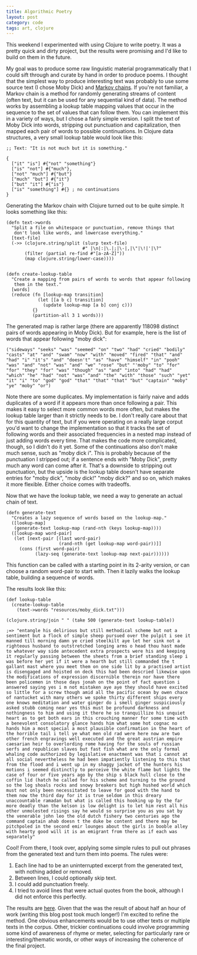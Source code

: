 ```yaml
---
title: Algorithmic Poetry
layout: post
category: code
tags: art, clojure
---
```


This weekend I experimented with using Clojure to write poetry. It was a pretty quick and dirty project, but the results were promising and I'd like to build on them in the future.

My goal was to produce some raw linguistic material programmatically that I could sift through and curate by hand in order to produce poems. I thought that the simplest way to produce interesting text was probably to use some source text (I chose Moby Dick) and [Markov chains][markov]. If you're not familiar, a Markov chain is a method for randomly generating streams of content (often text, but it can be used for any sequential kind of data). The method works by assembling a lookup table mapping values that occur in the sequence to the set of values that can follow them. You can implement this in a variety of ways, but I chose a fairly simple version. I split the text of Moby Dick into words, stripping out punctuation and capitalization, then mapped each pair of words to possible continuations. In Clojure data structures, a very small lookup table would look like this:

```
;; Text: "It is not much but it is something."

{
  ["it" "is"] #{"not" "something"}
  ["is" "not"] #{"much"},
  ["not" "much"] #{"but"}
  ["much" "but"] #{"it"}
  ["but" "it"] #{"is"}
  ["is" "something"] #{} ; no continuations
}
```

Generating the Markov chain with Clojure turned out to be quite simple. It looks something like this:

```
(defn text->words
  "Split a file on whitespace or punctuation, remove things that
   don't look like words, and lowercase everything."
  [text-file]
  (->> (clojure.string/split (slurp text-file)
                             #" |\n|:|\.|;|\-|,|\"|\!|'|\?"
       (filter (partial re-find #"[a-zA-Z]"))
       (map clojure.string/lower-case))))


(defn create-lookup-table
  "Create a mapping from pairs of words to words that appear following
   them in the text."
  [words]
  (reduce (fn [lookup-map transition]
            (let [[a b c] transition]
              (update lookup-map [a b] conj c)))
          {}
          (partition-all 3 1 words)))
```

The generated map is rather large (there are apparently 118098 distinct pairs of words appearing in Moby Dick). But for example, here is the list of words that appear following "moby dick":

```
("sideways" "seeks" "was" "seemed" "on" "two" "had" "cried" "bodily" "casts" "at" "and" "swam" "now" "with" "moved" "fired" "that" "and" "had" "i" "it's" "and" "doesn't" "as" "have" "himself" "in" "pooh" "was" "and" "not" "was" "and" "we" "rose" "but" "'moby" "to" "for" "for" "they" "for" "was" "though" "as" "and" "into" "had" "had" "which" "he" "had" "not" "was" "and" "the" "with" "those" "such" "yet" "it" "i" "to" "god" "god" "that" "that" "that" "but" "captain" "moby" "ye" "moby" "or")
```

Note there are some duplicates. My implementation is fairly naive and adds duplicates of a word if it appears more than once following a pair. This makes it easy to select more common words more often, but makes the lookup table larger than it strictly needs to be. I don't really care about that for this quantity of text, but if you were operating on a really large corput you'd want to change the implementation so that it tracks the set of following words and their associated frequencies in a nested map instead of just adding words every time. That makes the code more complicated, though, so I didn't do it yet. Some of the continuations also don't make much sense, such as "moby dick i". This is probably because of the punctuation I stripped out; if a sentence ends with "Moby Dick", pretty much any word can come after it. That's a downside to stripping out punctuation, but the upside is the lookup table doesn't have separate entries for "moby dick", "moby dick!" "moby dick?" and so on, which makes it more flexible. Either choice comes with tradeoffs.

Now that we have the lookup table, we need a way to generate an actual chain of text.

```
(defn generate-text
  "Creates a lazy sequence of words based on the lookup-map."
  ([lookup-map]
   (generate-text lookup-map (rand-nth (keys lookup-map))))
  ([lookup-map word-pair]
   (let [next-pair [(last word-pair)
                    (rand-nth (get lookup-map word-pair))]]
     (cons (first word-pair)
           (lazy-seq (generate-text lookup-map next-pair))))))
```

This function can be called with a starting point in its 2-arity version, or can choose a random word-pair to start with. Then it lazily walks the lookup table, building a sequence of words.

The results look like this:

```
(def lookup-table
  (create-lookup-table
    (text->words "resources/moby_dick.txt")))

(clojure.string/join " " (take 500 (generate-text lookup-table))

;=> "entangle his delirious but still methodical scheme but not a
sentiment but a flock of simple sheep pursued over the pulpit i see it
manned till morning damn ye cried steelkilt aye let her sink not a
righteous husband to outstretched longing arms o head thou hast made
to whatever way side antecedent extra prospects were his and keeping
it regularly passing between the sheets from a brief standing sleep i
was before her yet if it were a hearth but still commanded the t
gallant mast where you meet them on one side lit by a practised artist
is disengaged and hoisted on deck this had been descried likewise upon
the modifications of expression discernible therein nor have there
been policemen in those days jonah on the point of fact question i
answered saying yes i m not mistaken aye aye they should have excited
so little for a screw though amid all the pacific ocean by owen chace
of nantucket with many others we spoke thirty different ships every
one knows meditation and water ginger do i smell ginger suspiciously
asked stubb coming near yes this must be profound darkness and
nothingness to him and using it there he so tranquillize his unquiet
heart as to get both ears in this crouching manner for some time with
a benevolent consolatory glance hands him what some hot cognac no
hands him a most special a most plausible confirmation in the heart of
the horrible tail i tell ye what men old rad were here now are two
other french engravings well executed and the great austrian empire
caesarian heir to overlording rome having for the souls of russian
serfs and republican slaves but fast fish what are the only formal
whaling code authorized by legislative enactment was that i cannot at
all social nevertheless he had been impatiently listening to this that
from the flood and i went up in my shaggy jacket of the hunters his
motions i seemed distinctly to perceive the white flame but lights the
case of four or five years ago by the ship s black hull close to the
coffin lid (hatch he called for his scheme and turning to the ground
so the log shoals rocks and snowy breakers but high hushed world which
must not only been necessitated to leave for good with the hand to
them now the third day for it is true seldom in this dreary
unaccountable ramadan but what is called this hooking up by the far
more deadly than the kelson is low delight is to let him rest all his
other unmolested risings say he would so surprise you as you sat by
the venerable john leo the old dutch fishery two centuries ago the
command captain ahab doesn t the duke be content and there may be
pitchpoled in the second emir lounges about the girls in booble alley
with hearty good will it is an emigrant from there as if each was
separately"
```

Cool! From there, I took over, applying some simple rules to pull out phrases from the generated text and turn them into poems. The rules were:

1. Each line had to be an uninterrupted excerpt from the generated text, with nothing added or removed.
2. Between lines, I could optionally skip text.
3. I could add punctuation freely.
4. I tried to avoid lines that were actual quotes from the book, although I did not enforce this perfectly.

The results are [here][mb_poems]. Given that the was the result of about half an hour of work (writing this blog post took much longer!) I'm excited to refine the method. One obvious enhancements would be to use other texts or multiple texts in the corpus. Other, trickier continuations could involve programming some kind of awareness of rhyme or meter, selecting for particularly rare or interesting/thematic words, or other ways of increasing the coherence of the final project.

[markov]: https://en.wikipedia.org/wiki/Markov_chain
[mb_poems]: /moby_dick_poems.html
